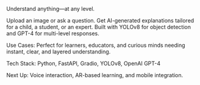 Understand anything—at any level.

Upload an image or ask a question. Get AI-generated explanations tailored for a child, a student, or an expert.
Built with YOLOv8 for object detection and GPT-4 for multi-level responses.

Use Cases:
Perfect for learners, educators, and curious minds needing instant, clear, and layered understanding.

Tech Stack: Python, FastAPI, Gradio, YOLOv8, OpenAI GPT-4

Next Up: Voice interaction, AR-based learning, and mobile integration.


